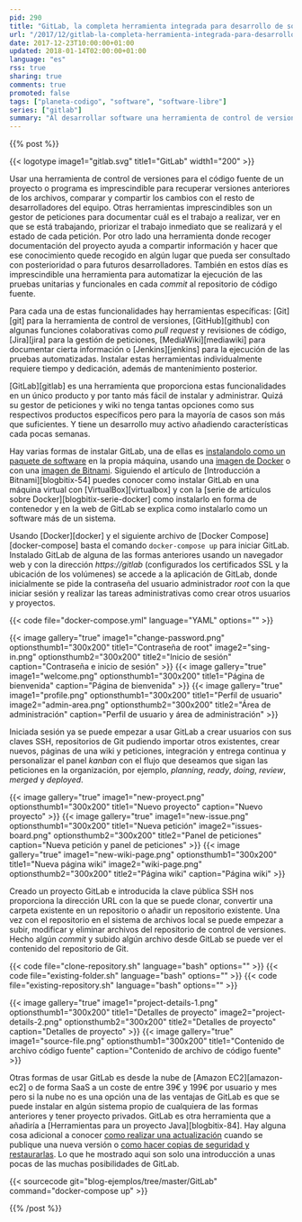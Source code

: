 ```yaml
---
pid: 290
title: "GitLab, la completa herramienta integrada para desarrollo de software"
url: "/2017/12/gitlab-la-completa-herramienta-integrada-para-desarrollo-de-software/"
date: 2017-12-23T10:00:00+01:00
updated: 2018-01-14T02:00:00+01:00
language: "es"
rss: true
sharing: true
comments: true
promoted: false
tags: ["planeta-codigo", "software", "software-libre"]
series: ["gitlab"]
summary: "Al desarrollar software una herramienta de control de versiones como Git y otras como un gestor de peticiones, una herramienta de integración continua o despliegue contínuo o una wiki para documentación son necesarias. Hay productos específicos para cada uno de ellos pero GitLab proporciona en una único producto todas estas facilitando su instalación y administración estando integradas en el mismo producto."
---
```


{{% post %}}

{{< logotype image1="gitlab.svg" title1="GitLab" width1="200" >}}

Usar una herramienta de control de versiones para el código fuente de un proyecto o programa es imprescindible para recuperar versiones anteriores de los archivos, comparar y compartir los cambios con el resto de desarrolladores del equipo. Otras herramientas imprescindibles son un gestor de peticiones para documentar cuál es el trabajo a realizar, ver en que se está trabajando, priorizar el trabajo inmediato que se realizará y el estado de cada petición. Por otro lado una herramienta donde recoger documentación del proyecto ayuda a compartir información y hacer que ese conocimiento quede recogido en algún lugar que pueda ser consultado con posterioridad o para futuros desarrolladores. También en estos días es imprescindible una herramienta para automatizar la ejecución de las pruebas unitarias y funcionales en cada _commit_ al repositorio de código fuente.

Para cada una de estas funcionalidades hay herramientas específicas: [Git][git] para la herramienta de control de versiones, [GitHub][github] con algunas funciones colaborativas como _pull request_ y revisiones de código, [Jira][jira] para la gestión de peticiones, [MediaWiki][mediawiki] para documentar cierta información o [Jenkins][jenkins] para la ejecución de las pruebas automatizadas. Instalar estas herramientas individualmente requiere tiempo y dedicación, además de mantenimiento posterior.

[GitLab][gitlab] es una herramienta que proporciona estas funcionalidades en un único producto y por tanto más fácil de instalar y administrar. Quizá su gestor de peticiones y wiki no tenga tantas opciones como sus respectivos productos específicos pero para la mayoría de casos son más que suficientes. Y tiene un desarrollo muy activo añadiendo características cada pocas semanas.

Hay varias formas de instalar GitLab, una de ellas es [instalandolo como un paquete de software](https://about.gitlab.com/installation/#ubuntu) en la propia máquina, usando una [imagen de Docker](https://docs.gitlab.com/ce/install/docker.html) o con una [imagen de Bitnami](https://bitnami.com/stack/gitlab). Siguiendo el artículo de [Introducción a Bitnami][blogbitix-54] puedes conocer como instalar GitLab en una máquina virtual con [VirtualBox][virtualbox] y con la [serie de artículos sobre Docker][blogbitix-serie-docker] como instalarlo en forma de contenedor y en la web de GitLab se explica como instalarlo como un software más de un sistema.

Usando [Docker][docker] y el siguiente archivo de [Docker Compose][docker-compose] basta el comando <code>docker-compose up</code> para iniciar GitLab. Instalado GitLab de alguna de las formas anteriores usando un navegador web y con la dirección _https\://gitlab_ (configurados los certificados SSL y la ubicación de los volúmenes) se accede a la aplicación de GitLab, donde inicialmente se pide la contraseña del usuario administrador _root_ con la que iniciar sesión y realizar las tareas administrativas como crear otros usuarios y proyectos.

{{< code file="docker-compose.yml" language="YAML" options="" >}}

{{< image
    gallery="true"
    image1="change-password.png" optionsthumb1="300x200" title1="Contraseña de root"
    image2="sing-in.png" optionsthumb2="300x200" title2="Inicio de sesión"
    caption="Contraseña e inicio de sesión" >}}
{{< image
    gallery="true"
    image1="welcome.png" optionsthumb1="300x200" title1="Página de bienvenida"
    caption="Página de bienvenida" >}}
{{< image
    gallery="true"
    image1="profile.png" optionsthumb1="300x200" title1="Perfil de usuario"
    image2="admin-area.png" optionsthumb2="300x200" title2="Área de administración"
    caption="Perfil de usuario y área de administración" >}}

Iniciada sesión ya se puede empezar a usar GitLab a crear usuarios con sus claves SSH, repositorios de Git pudiendo importar otros existentes, crear nuevos, páginas de una wiki y peticiones, integración y entrega continua y personalizar el panel _kanban_ con el flujo que deseamos que sigan las peticiones en la organización, por ejemplo, _planning_, _ready_, _doing_, _review_, _merged_ y _deployed_.

{{< image
    gallery="true"
    image1="new-proyect.png" optionsthumb1="300x200" title1="Nuevo proyecto"
    caption="Nuevo proyecto" >}}
{{< image
    gallery="true"
    image1="new-issue.png" optionsthumb1="300x200" title1="Nueva petición"
    image2="issues-board.png" optionsthumb2="300x200" title2="Panel de peticiones"
    caption="Nueva petición y panel de peticiones" >}}
{{< image
    gallery="true"
    image1="new-wiki-page.png" optionsthumb1="300x200" title1="Nueva página wiki"
    image2="wiki-page.png" optionsthumb2="300x200" title2="Página wiki"
    caption="Página wiki" >}}

Creado un proyecto GitLab e introducida la clave pública SSH nos proporciona la dirección URL con la que se puede clonar, convertir una carpeta existente en un repositorio o añadir un repositorio existente. Una vez con el repositorio en el sistema de archivos local se puede empezar a subir, modificar y eliminar archivos del repositorio de control de versiones. Hecho algún _commit_ y subido algún archivo desde GitLab se puede ver el contenido del repositorio de Git.

{{< code file="clone-repository.sh" language="bash" options="" >}}
{{< code file="existing-folder.sh" language="bash" options="" >}}
{{< code file="existing-repository.sh" language="bash" options="" >}}

{{< image
    gallery="true"
    image1="project-details-1.png" optionsthumb1="300x200" title1="Detalles de proyecto"
    image2="project-details-2.png" optionsthumb2="300x200" title2="Detalles de proyecto"
    caption="Detalles de proyecto" >}}
{{< image
    gallery="true"
    image1="source-file.png" optionsthumb1="300x200" title1="Contenido de archivo código fuente"
    caption="Contenido de archivo de código fuente" >}}

Otras formas de usar GitLab es desde la nube de [Amazon EC2][amazon-ec2] o de forma SaaS a un coste de entre 39€ y 199€ por usuario y mes pero si la nube no es una opción una de las ventajas de GitLab es que se puede instalar en algún sistema propio de cualquiera de las formas anteriores y tener proyecto privados. GitLab es otra herramienta que a añadiría a [Herramientas para un proyecto Java][blogbitix-84]. Hay alguna cosa adicional a conocer [como realizar una actualización](https://docs.gitlab.com/ce/update/README.html) cuando se publique una nueva versión o [como hacer copias de seguridad y restaurarlas](https://docs.gitlab.com/ce/raketasks/backup_restore.html#creating-a-backup-of-the-gitlab-system). Lo que he mostrado aqui son solo una introducción a unas pocas de las muchas posibilidades de GitLab.

{{< sourcecode git="blog-ejemplos/tree/master/GitLab" command="docker-compose up" >}}

{{% /post %}}
